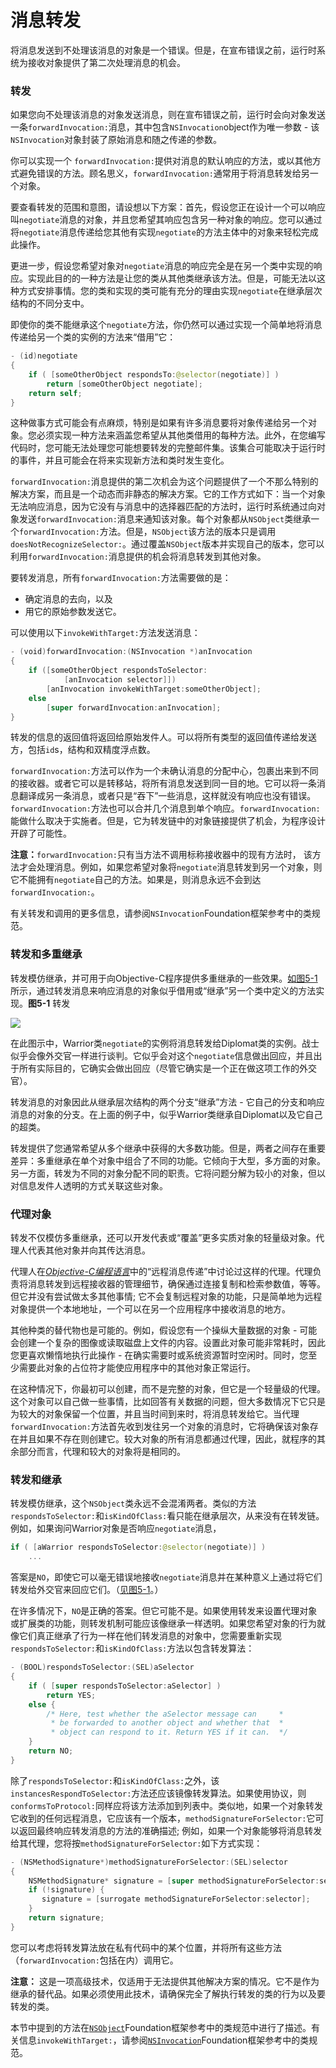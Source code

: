 # 消息转发

将消息发送到不处理该消息的对象是一个错误。但是，在宣布错误之前，运行时系统为接收对象提供了第二次处理消息的机会。

### 转发

如果您向不处理该消息的对象发送消息，则在宣布错误之前，运行时会向对象发送一条`forwardInvocation:`消息，其中包含`NSInvocation`object作为唯一参数 - 该`NSInvocation`对象封装了原始消息和随之传递的参数。

你可以实现一个 `forwardInvocation:`提供对消息的默认响应的方法，或以其他方式避免错误的方法。顾名思义，`forwardInvocation:`通常用于将消息转发给另一个对象。

要查看转发的范围和意图，请设想以下方案：首先，假设您正在设计一个可以响应叫`negotiate`消息的对象，并且您希望其响应包含另一种对象的响应。您可以通过将`negotiate`消息传递给您其他有实现`negotiate`的方法主体中的对象来轻松完成此操作。

更进一步，假设您希望对象对`negotiate`消息的响应完全是在另一个类中实现的响应。实现此目的的一种方法是让您的类从其他类继承该方法。但是，可能无法以这种方式安排事情。您的类和实现的类可能有充分的理由实现`negotiate`在继承层次结构的不同分支中。

即使你的类不能继承这个`negotiate`方法，你仍然可以通过实现一个简单地将消息传递给另一个类的实例的方法来“借用”它：

```swift
- (id)negotiate
{
    if ( [someOtherObject respondsTo:@selector(negotiate)] )
        return [someOtherObject negotiate];
    return self;
}
```

这种做事方式可能会有点麻烦，特别是如果有许多消息要将对象传递给另一个对象。您必须实现一种方法来涵盖您希望从其他类借用的每种方法。此外，在您编写代码时，您可能无法处理您可能想要转发的完整邮件集。该集合可能取决于运行时的事件，并且可能会在将来实现新方法和类时发生变化。

`forwardInvocation:`消息提供的第二次机会为这个问题提供了一个不那么特别的解决方案，而且是一个动态而非静态的解决方案。它的工作方式如下：当一个对象无法响应消息，因为它没有与消息中的选择器匹配的方法时，运行时系统通过向对象发送`forwardInvocation:`消息来通知该对象。每个对象都从`NSObject`类继承一个`forwardInvocation:`方法。但是，`NSObject`该方法的版本只是调用`doesNotRecognizeSelector:`。通过覆盖`NSObject`版本并实现自己的版本，您可以利用`forwardInvocation:`消息提供的机会将消息转发到其他对象。

要转发消息，所有`forwardInvocation:`方法需要做的是：

* 确定消息的去向，以及
* 用它的原始参数发送它。

可以使用以下`invokeWithTarget:`方法发送消息：

```swift
- (void)forwardInvocation:(NSInvocation *)anInvocation
{
    if ([someOtherObject respondsToSelector:
            [anInvocation selector]])
        [anInvocation invokeWithTarget:someOtherObject];
    else
        [super forwardInvocation:anInvocation];
}
```

转发的信息的返回值将返回给原始发件人。可以将所有类型的返回值传递给发送方，包括`id`s，结构和双精度浮点数。

`forwardInvocation:`方法可以作为一个未确认消息的分配中心，包裹出来到不同的接收器。或者它可以是转移站，将所有消息发送到同一目的地。它可以将一条消息翻译成另一条消息，或者只是“吞下”一些消息，这样就没有响应也没有错误。`forwardInvocation:`方法也可以合并几个消息到单个响应。`forwardInvocation:`能做什么取决于实施者。但是，它为转发链中的对象链接提供了机会，为程序设计开辟了可能性。

**注意：**`forwardInvocation:`只有当方法不调用标称接收器中的现有方法时， 该方法才会处理消息。例如，如果您希望对象将`negotiate`消息转发到另一个对象，则它不能拥有`negotiate`自己的方法。如果是，则消息永远不会到达`forwardInvocation:`。

有关转发和调用的更多信息，请参阅`NSInvocation`Foundation框架参考中的类规范。

### 转发和多重继承

转发模仿继承，并可用于向Objective-C程序提供多重继承的一些效果。[如图5-1](https://developer.apple.com/library/archive/documentation/Cocoa/Conceptual/ObjCRuntimeGuide/Articles/ocrtForwarding.html#//apple_ref/doc/uid/TP40008048-CH105-87317)所示，通过转发消息来响应消息的对象似乎借用或“继承”另一个类中定义的方法实现。**图5-1**   转发

![](https://developer.apple.com/library/archive/documentation/Cocoa/Conceptual/ObjCRuntimeGuide/Art/forwarding.gif)

在此图示中，Warrior类`negotiate`的实例将消息转发给Diplomat类的实例。战士似乎会像外交官一样进行谈判。它似乎会对这个`negotiate`信息做出回应，并且出于所有实际目的，它确实会做出回应（尽管它确实是一个正在做这项工作的外交官）。

转发消息的对象因此从继承层次结构的两个分支“继承”方法 - 它自己的分支和响应消息的对象的分支。在上面的例子中，似乎Warrior类继承自Diplomat以及它自己的超类。

转发提供了您通常希望从多个继承中获得的大多数功能。但是，两者之间存在重要差异：多重继承在单个对象中组合了不同的功能。它倾向于大型，多方面的对象。另一方面，转发为不同的对象分配不同的职责。它将问题分解为较小的对象，但以对信息发件人透明的方式关联这些对象。

### 代理对象

转发不仅模仿多重继承，还可以开发代表或“覆盖”更多实质对象的轻量级对象。代理人代表其他对象并向其传达消息。

代理人在[_Objective-C编程语言_](https://developer.apple.com/library/archive/documentation/Cocoa/Conceptual/ObjectiveC/Introduction/introObjectiveC.html#//apple_ref/doc/uid/TP30001163)中的“远程消息传递”中讨论过这样的代理。代理负责将消息转发到远程接收器的管理细节，确保通过连接复制和检索参数值，等等。但它并没有尝试做太多其他事情; 它不会复制远程对象的功能，只是简单地为远程对象提供一个本地地址，一个可以在另一个应用程序中接收消息的地方。

其他种类的替代物也是可能的。例如，假设您有一个操纵大量数据的对象 - 可能会创建一个复杂的图像或读取磁盘上文件的内容。设置此对象可能非常耗时，因此您更喜欢懒惰地执行此操作 - 在确实需要时或系统资源暂时空闲时。同时，您至少需要此对象的占位符才能使应用程序中的其他对象正常运行。

在这种情况下，你最初可以创建，而不是完整的对象，但它是一个轻量级的代理。这个对象可以自己做一些事情，比如回答有关数据的问题，但大多数情况下它只是为较大的对象保留一个位置，并且当时间到来时，将消息转发给它。当代理`forwardInvocation:`方法首先收到发往另一个对象的消息时，它将确保该对象存在并且如果不存在则创建它。较大对象的所有消息都通过代理，因此，就程序的其余部分而言，代理和较大的对象将是相同的。

### 转发和继承

转发模仿继承，这个`NSObject`类永远不会混淆两者。类似的方法`respondsToSelector:`和`isKindOfClass:`看只能在继承层次，从来没有在转发链。例如，如果询问Warrior对象是否响应`negotiate`消息，

```swift
if ( [aWarrior respondsToSelector:@selector(negotiate)] )
    ...
```

答案是`NO`，即使它可以毫无错误地接收`negotiate`消息并在某种意义上通过将它们转发给外交官来回应它们。（[见图5-1](https://developer.apple.com/library/archive/documentation/Cocoa/Conceptual/ObjCRuntimeGuide/Articles/ocrtForwarding.html#//apple_ref/doc/uid/TP40008048-CH105-87317)。）

在许多情况下，`NO`是正确的答案。但它可能不是。如果使用转发来设置代理对象或扩展类的功能，则转发机制可能应该像继承一样透明。如果您希望对象的行为就像它们真正继承了行为一样在他们转发消息的对象中，您需要重新实现`respondsToSelector:`和`isKindOfClass:`方法以包含转发算法：

```swift
- (BOOL)respondsToSelector:(SEL)aSelector
{
    if ( [super respondsToSelector:aSelector] )
        return YES;
    else {
        /* Here, test whether the aSelector message can     *
         * be forwarded to another object and whether that  *
         * object can respond to it. Return YES if it can.  */
    }
    return NO;
}
```

除了`respondsToSelector:`和`isKindOfClass:`之外，该`instancesRespondToSelector:`方法还应该镜像转发算法。如果使用协议，则`conformsToProtocol:`同样应将该方法添加到列表中。类似地，如果一个对象转发它收到的任何远程消息，它应该有一个版本，`methodSignatureForSelector:`它可以返回最终响应转发消息的方法的准确描述; 例如，如果一个对象能够将消息转发给其代理，您将按`methodSignatureForSelector:`如下方式实现：

```swift
- (NSMethodSignature*)methodSignatureForSelector:(SEL)selector
{
    NSMethodSignature* signature = [super methodSignatureForSelector:selector];
    if (!signature) {
       signature = [surrogate methodSignatureForSelector:selector];
    }
    return signature;
}
```

您可以考虑将转发算法放在私有代码中的某个位置，并将所有这些方法（`forwardInvocation:`包括在内）调用它。

**注意：**   这是一项高级技术，仅适用于无法提供其他解决方案的情况。它不是作为继承的替代品。如果必须使用此技术，请确保完全了解执行转发的类的行为以及要转发的类。

本节中提到的方法在[`NSObject`](https://developer.apple.com/library/archive/documentation/LegacyTechnologies/WebObjects/WebObjects_3.5/Reference/Frameworks/ObjC/Foundation/Classes/NSObject/Description.html#//apple_ref/occ/cl/NSObject)Foundation框架参考中的类规范中进行了描述。有关信息`invokeWithTarget:`，请参阅[`NSInvocation`](https://developer.apple.com/documentation/foundation/nsinvocation)Foundation框架参考中的类规范。

